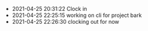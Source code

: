 - 2021-04-25 20:31:22 Clock in
- 2021-04-25 22:25:15 working on cli for project bark
- 2021-04-25 22:26:30 clocking out for now
